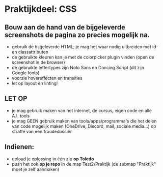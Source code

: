 # Praktijkdeel: CSS

## Bouw aan de hand van de bijgeleverde screenshots de pagina zo precies mogelijk na.
- gebruik de bijgeleverde HTML; je mag het waar nodig uitbreiden met id- en classattributen
- de gebruikte kleuren kan je met de colorpicker plugin vinden (open de screenshot in de browser)
- de gebruikte lettertypes zijn Noto Sans en Dancing Script (dit zijn Google fonts)
- voorzie hovereffecten en transities
- let op layout en linting!

## LET OP 
- je mag gebruik maken van het internet, de cursus, eigen code en alle A.I. tools
- je mag GEEN gebruik maken van tools/apps/programma's die het delen van code mogelijk maken (OneDrive, Discord, mail, sociale media...) op straffe van een fraudedossier 

## Indienen:
- upload je oplossing in één zip **op Toledo**
- push het ook **op je repo** in de map Test2/Praktijk (de submap "Praktijk" moet je zelf aanmaken)

